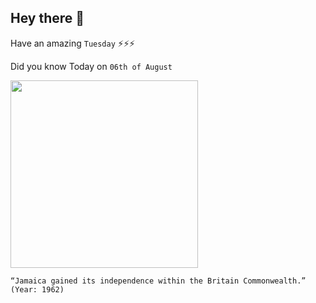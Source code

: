 ## Hey there 👋
Have an amazing `Tuesday` ⚡⚡⚡

Did you know Today on `06th of August`
 
 [<img src="https://www.robankspromotions.co.uk/wp-content/uploads/2015/05/600px-JamaicanIndependence.jpg" width="300" />](https://en.wikipedia.org/wiki/Independence_of_Jamaica#:~:text=The%20Colony%20of%20Jamaica%20gained,conquered%20the%20Indigenous%20Arawak%20people.) 
 ```
“Jamaica gained its independence within the Britain Commonwealth.” (Year: 1962)
```
